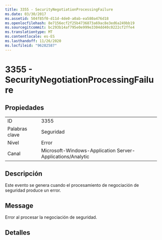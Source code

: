 ```yaml
---
title: 3355 - SecurityNegotiationProcessingFailure
ms.date: 03/30/2017
ms.assetid: 504f85f0-d11d-4de0-a0ab-ea580a476d18
ms.openlocfilehash: 8e7156ecf2f25b4736873a69ac8e3ed6a249bb19
ms.sourcegitcommit: bc293b14af795e0e999e3304dd40c0222cf2ffe4
ms.translationtype: MT
ms.contentlocale: es-ES
ms.lasthandoff: 11/26/2020
ms.locfileid: "96282587"
---
```

# <a name="3355---securitynegotiationprocessingfailure"></a>3355 - SecurityNegotiationProcessingFailure

## <a name="properties"></a>Propiedades  
  
|||  
|-|-|  
|ID|3355|  
|Palabras clave|Seguridad|  
|Nivel|Error|  
|Canal|Microsoft-Windows-Application Server-Applications/Analytic|  
  
## <a name="description"></a>Descripción  

 Este evento se genera cuando el procesamiento de negociación de seguridad produce un error.  
  
## <a name="message"></a>Message  

 Error al procesar la negociación de seguridad.  
  
## <a name="details"></a>Detalles
